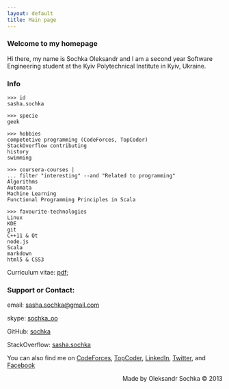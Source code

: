```yaml
---
layout: default
title: Main page
---
```

### Welcome to my homepage
Hi there, my name is Sochka Oleksandr and I am a second year Software Engineering student at the Kyiv Polytechnical Institute in Kyiv, Ukraine.

### Info

~~~
>>> id
sasha.sochka

>>> specie
geek

>>> hobbies
competetive programming (CodeForces, TopCoder)
StackOverflow contributing
history
swimming

>>> coursera-courses |
... filter "interesting" --and "Related to programming"
Algorithms
Automata
Machine Learning
Functional Programming Principles in Scala

>>> favourite-technologies
Linux
KDE
git
C++11 & Qt
node.js
Scala
markdown
html5 & CSS3
~~~


Сurriculum vitae: [pdf](/cv.pdf);

### Support or Contact:

email: <sasha.sochka@gmail.com>

skype: [sochka_oo][skype]

GitHub: [sochka][github]

StackOverflow: [sasha.sochka][stackoverflow]

You can also find me on [CodeForces][codeforces], [TopCoder][topcoder],  [LinkedIn][linkedin], [Twitter][twitter], and [Facebook][facebook]

<div style="text-align:right">Made by Oleksandr Sochka &copy; 2013</div>

[github]: https://github.com/sochka
[skype]: skype:sochka
[codeforces]: http://codeforces.com/profile/sasha.sochka
[topcoder]: https://community.topcoder.com/tc?module=MemberProfile&cr=23058966
[linkedin]: https://www.linkedin.com/in/oleksandrsochka
[stackoverflow]: https://stackoverflow.com/users/2149111/sasha-sochka
[twitter]: https://twitter.com/sashasochka
[facebook]: https://www.facebook.com/olexandr.sochka

